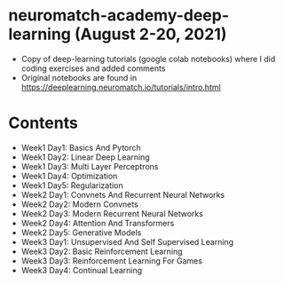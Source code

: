 # neuromatch-academy-deep-learning (August 2-20, 2021) 
* Copy of deep-learning tutorials (google colab notebooks) where I did coding exercises and added comments  
* Original notebooks are found in https://deeplearning.neuromatch.io/tutorials/intro.html

# Contents 
* Week1 Day1: Basics And Pytorch 
* Week1 Day2: Linear Deep Learning 
* Week1 Day3: Multi Layer Perceptrons
* Week1 Day4: Optimization 
* Week1 Day5: Regularization 
* Week2 Day1: Convnets And Recurrent Neural Networks 
* Week2 Day2: Modern Convnets 
* Week2 Day3: Modern Recurrent Neural Networks 
* Week2 Day4: Attention And Transformers 
* Week2 Day5: Generative Models 
* Week3 Day1: Unsupervised And Self Supervised Learning 
* Week3 Day2: Basic Reinforcement Learning 
* Week3 Day3: Reinforcement Learning For Games
* Week3 Day4: Continual Learning 
